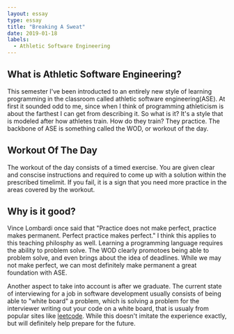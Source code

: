 ```yaml
---
layout: essay
type: essay
title: "Breaking A Sweat"
date: 2019-01-18
labels:
  - Athletic Software Engineering
---
```

<h2>What is Athletic Software Engineering?</h2>

This semester I've been introducted to an entirely new style of learning programming in the classroom called athletic software engineering(ASE). At first it sounded odd to me, since when I think of programming athleticism is about the farthest I can get from describing it. So what is it? It's a style that is modeled after how athletes train. How do they train? They practice. The backbone of ASE is something called the WOD, or workout of the day.

<h2>Workout Of The Day</h2>
The workout of the day consists of a timed exercise. You are given clear and conscise instructions and required to come up with a solution within the prescribed timelimit. If you fail, it is a sign that you need more practice in the areas covered by the workout. 
  
<h2>Why is it good?</h2>
  
Vince Lombardi once said that "Practice does not make perfect, practice makes permanent. Perfect practice makes perfect." I think this applies to this teaching philosphy as well. Learning a programming language requires the ability to problem solve. The WOD clearly promotoes being able to problem solve, and even brings about the idea of deadlines. While we may not make perfect, we can most definitely make permanent a great foundation with ASE.

Another aspect to take into account is after we graduate. The current state of interviewing for a job in software development usually consists of being able to "white board" a problem, which is solving a problem for the interviewer writing out your code on a white board, that is usualy from popular sites like <a href="https://leetcode.com/">leetcode</a>. While this doesn't imitate the experience exactly, but will definitely help prepare for the future. 

